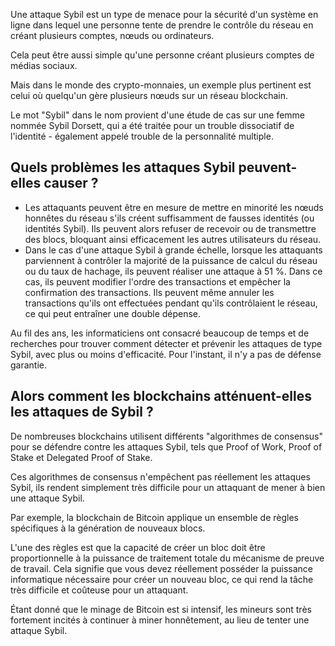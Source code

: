 Une attaque Sybil est un type de menace pour la sécurité d'un système en ligne dans lequel une personne tente de prendre le contrôle du réseau en créant plusieurs comptes, nœuds ou ordinateurs.

Cela peut être aussi simple qu'une personne créant plusieurs comptes de médias sociaux.

Mais dans le monde des crypto-monnaies, un exemple plus pertinent est celui où quelqu'un gère plusieurs nœuds sur un réseau blockchain. 

Le mot "Sybil" dans le nom provient d'une étude de cas sur une femme nommée Sybil Dorsett, qui a été traitée pour un trouble dissociatif de l'identité - également appelé trouble de la personnalité multiple.

## Quels problèmes les attaques Sybil peuvent-elles causer ?

- Les attaquants peuvent être en mesure de mettre en minorité les nœuds honnêtes du réseau s'ils créent suffisamment de fausses identités (ou identités Sybil). Ils peuvent alors refuser de recevoir ou de transmettre des blocs, bloquant ainsi efficacement les autres utilisateurs du réseau.
- Dans le cas d'une attaque Sybil à grande échelle, lorsque les attaquants parviennent à contrôler la majorité de la puissance de calcul du réseau ou du taux de hachage, ils peuvent réaliser une attaque à 51 %. Dans ce cas, ils peuvent modifier l'ordre des transactions et empêcher la confirmation des transactions. Ils peuvent même annuler les transactions qu'ils ont effectuées pendant qu'ils contrôlaient le réseau, ce qui peut entraîner une double dépense. 

Au fil des ans, les informaticiens ont consacré beaucoup de temps et de recherches pour trouver comment détecter et prévenir les attaques de type Sybil, avec plus ou moins d'efficacité. Pour l'instant, il n'y a pas de défense garantie.

## Alors comment les blockchains atténuent-elles les attaques de Sybil ?

De nombreuses blockchains utilisent différents "algorithmes de consensus" pour se défendre contre les attaques Sybil, tels que Proof of Work, Proof of Stake et Delegated Proof of Stake.

Ces algorithmes de consensus n'empêchent pas réellement les attaques Sybil, ils rendent simplement très difficile pour un attaquant de mener à bien une attaque Sybil.

Par exemple, la blockchain de Bitcoin applique un ensemble de règles spécifiques à la génération de nouveaux blocs.

L'une des règles est que la capacité de créer un bloc doit être proportionnelle à la puissance de traitement totale du mécanisme de preuve de travail. Cela signifie que vous devez réellement posséder la puissance informatique nécessaire pour créer un nouveau bloc, ce qui rend la tâche très difficile et coûteuse pour un attaquant. 

Étant donné que le minage de Bitcoin est si intensif, les mineurs sont très fortement incités à continuer à miner honnêtement, au lieu de tenter une attaque Sybil.